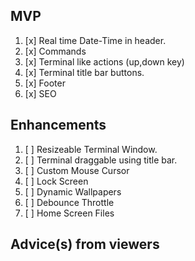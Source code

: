 ## MVP

1. [x] Real time Date-Time in header.
2. [x] Commands
3. [x] Terminal like actions (up,down key)
4. [x] Terminal title bar buttons.
5. [x] Footer
6. [x] SEO

## Enhancements

1. [ ] Resizeable Terminal Window.
2. [ ] Terminal draggable using title bar.
3. [ ] Custom Mouse Cursor
4. [ ] Lock Screen
5. [ ] Dynamic Wallpapers
6. [ ] Debounce Throttle
7. [ ] Home Screen Files

## Advice(s) from viewers
